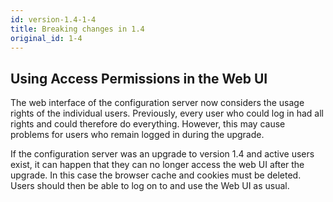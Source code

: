 ```yaml
---
id: version-1.4-1-4
title: Breaking changes in 1.4
original_id: 1-4
---
```


## Using Access Permissions in the Web UI

The web interface of the configuration server now considers the usage rights of the individual users. Previously, every user who could log in had all rights and could therefore do everything. However, this may cause problems for users who remain logged in during the upgrade.

If the configuration server was an upgrade to version 1.4 and active users exist, it can happen that they can no longer access the web UI after the upgrade. In this case the browser cache and cookies must be deleted. Users should then be able to log on to and use the Web UI as usual.